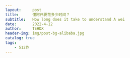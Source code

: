 ```yaml
---
layout:     post
title:      懂阿伟要花多少时间？
subtitle:   How long does it take to understand A wei
date:       2022-4-12
author:     TSHDX
header-img: img/post-bg-alibaba.jpg
catalog: true
tags:
    - 512作
---
```

<object data="img/12.mp4" height="200" width="200"></object>


